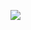 ![](https://cloud.githubusercontent.com/assets/2157285/19558994/3e74383e-96da-11e6-970b-9249d6a5f0a9.jpg)